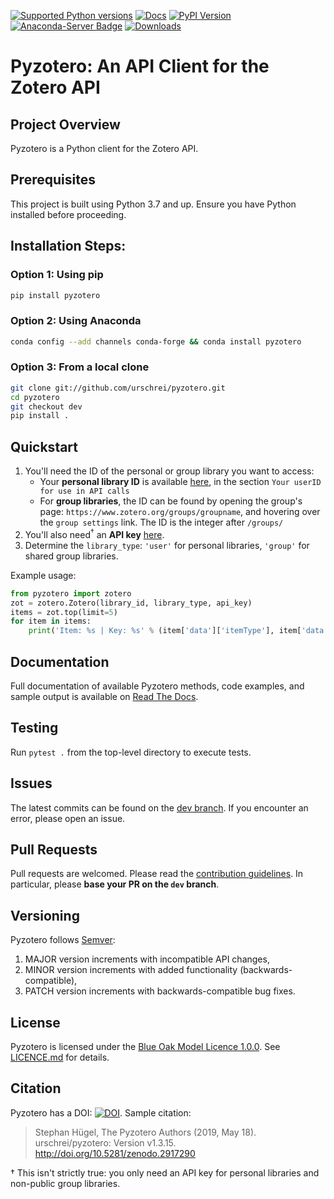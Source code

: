[![Supported Python versions](https://img.shields.io/pypi/pyversions/Pyzotero.svg?style=flat)](https://pypi.python.org/pypi/Pyzotero/) [![Docs](https://readthedocs.org/projects/pyzotero/badge/?version=latest)](http://pyzotero.readthedocs.org/en/latest/?badge=latest) [![PyPI Version](https://img.shields.io/pypi/v/Pyzotero.svg)](https://pypi.python.org/pypi/Pyzotero) [![Anaconda-Server Badge](https://anaconda.org/conda-forge/pyzotero/badges/version.svg)](https://anaconda.org/conda-forge/pyzotero) [![Downloads](https://pepy.tech/badge/pyzotero)](https://pepy.tech/project/pyzotero)  

# Pyzotero: An API Client for the Zotero API

## Project Overview

Pyzotero is a Python client for the Zotero API.

## Prerequisites

This project is built using Python 3.7 and up. Ensure you have Python installed before proceeding.

## Installation Steps:

### Option 1: Using pip

```bash
pip install pyzotero
```

### Option 2: Using Anaconda

```bash
conda config --add channels conda-forge && conda install pyzotero
```

### Option 3: From a local clone

```bash
git clone git://github.com/urschrei/pyzotero.git
cd pyzotero
git checkout dev
pip install .
```

## Quickstart

1. You'll need the ID of the personal or group library you want to access:
    - Your **personal library ID** is available [here](https://www.zotero.org/settings/keys), in the section `Your userID for use in API calls`
    - For **group libraries**, the ID can be found by opening the group's page: `https://www.zotero.org/groups/groupname`, and hovering over the `group settings` link. The ID is the integer after `/groups/`
2. You'll also need<sup>†</sup>  an **API key** [here][2].
3. Determine the `library_type`: `'user'` for personal libraries, `'group'` for shared group libraries.

Example usage:

```python
from pyzotero import zotero
zot = zotero.Zotero(library_id, library_type, api_key)
items = zot.top(limit=5)
for item in items:
    print('Item: %s | Key: %s' % (item['data']['itemType'], item['data']['key']))
```

## Documentation

Full documentation of available Pyzotero methods, code examples, and sample output is available on [Read The Docs][3].

## Testing

Run `pytest .` from the top-level directory to execute tests.

## Issues

The latest commits can be found on the [dev branch][9]. If you encounter an error, please open an issue.

## Pull Requests

Pull requests are welcomed. Please read the [contribution guidelines](CONTRIBUTING.md). In particular, please **base your PR on the `dev` branch**.

## Versioning

Pyzotero follows [Semver](http://semver.org):
1. MAJOR version increments with incompatible API changes,
2. MINOR version increments with added functionality (backwards-compatible),
3. PATCH version increments with backwards-compatible bug fixes.

## License

Pyzotero is licensed under the [Blue Oak Model Licence 1.0.0][8]. See [LICENCE.md](LICENCE.md) for details.

## Citation

Pyzotero has a DOI: [![DOI](https://zenodo.org/badge/1423403.svg)](https://zenodo.org/badge/latestdoi/1423403).
Sample citation:

> Stephan Hügel, The Pyzotero Authors (2019, May 18). urschrei/pyzotero: Version v1.3.15. http://doi.org/10.5281/zenodo.2917290


[1]: https://www.zotero.org/support/dev/web_api/v3/start
[2]: https://www.zotero.org/settings/keys/new
[3]: http://pyzotero.readthedocs.org/en/latest/
[7]: https://nose2.readthedocs.io/en/latest/
[8]: https://opensource.org/license/blue-oak-model-license
[9]: https://github.com/urschrei/pyzotero/tree/dev
[10]: http://www.pip-installer.org/en/latest/index.html
† This isn't strictly true: you only need an API key for personal libraries and non-public group libraries.

